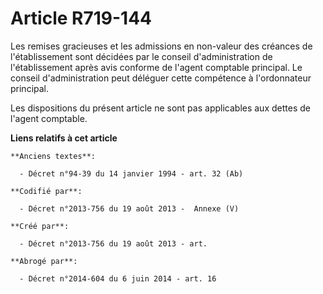 # Article R719-144

Les remises gracieuses et les admissions en non-valeur des créances de l'établissement sont décidées par le conseil
d'administration de l'établissement après avis conforme de l'agent comptable principal. Le conseil d'administration peut
déléguer cette compétence à l'ordonnateur principal.

Les dispositions du présent article ne sont pas applicables aux dettes de l'agent comptable.

**Liens relatifs à cet article**

	**Anciens textes**:

	  - Décret n°94-39 du 14 janvier 1994 - art. 32 (Ab)

	**Codifié par**:

	  - Décret n°2013-756 du 19 août 2013 -  Annexe (V)

	**Créé par**:

	  - Décret n°2013-756 du 19 août 2013 - art.

	**Abrogé par**:

	  - Décret n°2014-604 du 6 juin 2014 - art. 16
